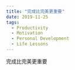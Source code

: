 ```yaml
---
title: "完成比完美更重要"
date: 2019-11-25
tags:
  - Productivity
  - Motivation
  - Personal Development
  - Life Lessons
---
```


完成比完美更重要